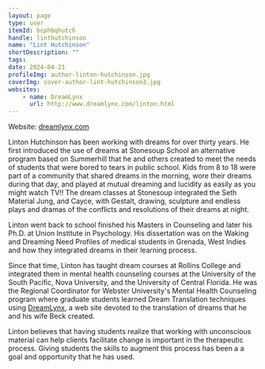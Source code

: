 ```yaml
---
layout: page
type: user
itemId: bcphbqhutch
handle: linthutchinson
name: "Lint Hutchinson"
shortDescription: ""
tags:
date: 2024-04-21
profileImg: author-linton-hutchinson.jpg
coverImg: cover-author-lint-hutchinson3.jpg
websites:
    - name: DreamLynx
      url: http://www.dreamlynx.com/linton.html
---
```


Website: [dreamlynx.com](http://www.dreamlynx.com)

Linton Hutchinson has been working with dreams for over thirty years. He first introduced the use of dreams at Stonesoup School an alternative program based on Summerhill that he and others created to meet the needs of students that were bored to tears in public school. Kids from 8 to 18 were part of a community that shared dreams in the morning, wore their dreams during that day, and played at mutual dreaming and lucidity as easily as you might watch TV!! The dream classes at Stonesoup integrated the Seth Material Jung, and Cayce, with Gestalt, drawing, sculpture and endless plays and dramas of the conflicts and resolutions of their dreams at night.

Linton went back to school finished his Masters in Counseling and later his Ph.D. at Union Institute in Psychology. His dissertation was on the Waking and Dreaming Need Profiles of medical students in Grenada, West Indies and how they integrated dreams in their learning process.

Since that time, Linton has taught dream courses at Rollins College and integrated them in mental health counseling courses at the University of the South Pacific, Nova University, and the University of Central Florida. He was the Regional Coordinator for Webster University's Mental Health Counseling program where graduate students learned Dream Translation techniques using [DreamLynx](http://www.Dreamlynx.com), a web site devoted to the translation of dreams that he and his wife Beck created.

Linton believes that having students realize that working with unconscious material can help clients facilitate change is important in the therapeutic process. Giving students the skills to augment this process has been a a goal and opportunity that he has used.
